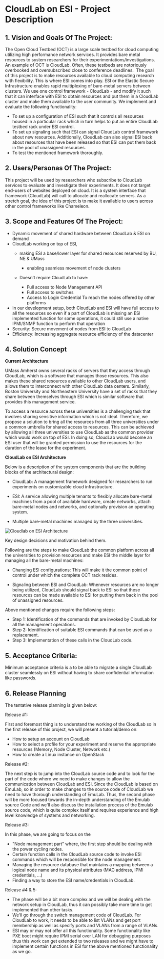 # CloudLab on ESI - Project Description
## 1. Vision and Goals Of The Project:
The Open Cloud Testbed (OCT) is a large scale testbed for cloud computing utilizing high performance network services. It provides bare metal resources to system researchers for their experimentations/investigations. An example of OCT is CloudLab. Often, these testbeds are notoriously overbooked and oversubscribed close to conference deadlines.
​
The goal of this project is to make resources available to cloud computing research with flexibility. This is where ESI comes into play. ESI or the Elastic Secure Infrastructure enables rapid multiplexing of bare-metal servers between clusters. We use one control framework - CloudLab - and modify it such that it can interface with ESI to obtain resources and put them in a CloudLab cluster and make them available to the user community. We implement and evaluate the following functionality:
​
* To set up a configuration of ESI such that it controls all resources housed in a particular rack which in turn helps to put an entire CloudLab testbed rack under ESI control. 
* To set up signaling such that ESI can signal CloudLab control framework about new resources. Additionally, CloudLab can also signal ESI back about resources that have been released so that ESI can put them back in the pool of unassigned resources. 
* To test the mentioned framework thoroughly.
​
## 2. Users/Personas Of The Project:
This project will be used by researchers who subscribe to CloudLab services to evaluate and investigate their experiments. It does not target end-users of websites deployed on cloud. It is a system interface that framework (CloudLab) will call to allocate and reallocate servers.
​
As a stretch goal, the idea of this project is to make it available to users across other control frameworks like Chameleon.
​
​
## 3. Scope and Features Of The Project:

* Dynamic movement of shared hardware between CloudLab & ESI on demand 
* CloudLab working on top of ESI, 
    * making ESI a base/lower layer for shared resources reserved by BU, NE & UMass 
        * enabling seamless movement of node clusters 

    * Doesn’t require CloudLab to have: 
        * Full access to Node Management API 
        * Full access to switches 
        * Access to Login Credential 
		To reach the nodes offered by other platforms 
* In our development setup, both CloudLab and ESI will have full access to all the resources so even if a part of CloudLab is missing an ESI implemented function for some operations, it could still use a native IPMI/SNMP function to perform that operation
* Security: Secure movement of nodes from ESI to CloudLab 
* Efficiency: Increasing aggregate resource efficiency of the datacenter  
## 4. Solution Concept

**Current Architecture**

UMass Amherst owns several racks of servers that they access through CloudLab, which is a software that manages those resources. This also makes these shared resources available to other CloudLab users, and allows them to interconnect with other CloudLab data centers. Similarly, Boston University and Northeastern University have a set of racks that they share between themselves through ESI which is similar software that provides this management service.

To access a resource across these universities is a challenging task that involves sharing sensitive information which is not ideal. Therefore, we propose a solution to bring all the resources from all three universities under a common umbrella for shared access to resources. This can be achieved by allowing all three universities to use CloudLab as the common provider which would work on top of ESI. In doing so, CloudLab would become an ESI user that will be granted permission to use the resources for the duration of the lease for the experiment.

**CloudLab on ESI Architecture** 

Below is a description of the system components that are the building blocks of the architectural design:

* CloudLab: A management framework designed for researchers to run experiments on customizable cloud infrastructure.

* ESI: A service allowing multiple tenants to flexibly allocate bare-metal machines from a pool of available hardware, create networks, attach bare-metal nodes and networks, and optionally provision an operating system.

* Multiple bare-metal machines managed by the three universities.


![Cloudlab on ESI Architecture](https://user-images.githubusercontent.com/60124910/134443639-f8aeba2b-f611-4e33-aeb8-d72ee4f4cc01.png)


Key design decisions and motivation behind them.

Following are the steps to make CloudLab the common platform across all the universities to provision resources and make ESI the middle layer for managing all the bare-metal machines:

* Changing ESI configurations: This will make it the common point of control under which the complete OCT rack resides. 

* Signaling between ESI and CloudLab: Whenever resources are no longer being utilized, CloudLab should signal back to ESI so that these resources can be made available to ESI for putting them back in the pool of unassigned resources.

Above mentioned changes require the following steps:

* Step 1: Identification of the commands that are invoked by CloudLab for all the management operations.
* Step 2: Identification of suitable ESI commands that can be used as a replacement.
* Step 3: Implementation of these calls in the CloudLab code.
## 5. Acceptance Criteria:
Minimum acceptance criteria is a to be able to migrate a single CloudLab cluster seamlessly on ESI without having to share confidential information like passwords. 
## 6. Release Planning

The tentative release planning is given below: 

Release #1: 

First and foremost thing is to understand the working of the CloudLab so in the first release of this project, we will present a tutorial/demo on: 
* How to setup an account on CloudLab 
* How to select a profile for your experiment and reserve the appropriate resources (Memory, Node Cluster, Network etc.)
* How to create a Linux instance on OpenStack  

Release #2: 

The next step is to jump into the CloudLab source code and to look for the part of the code where we need to make changes to allow the communication between CloudLab and ESI. Since the CloudLab is based on EmuLab, so in order to make changes to the source code of CloudLab we need to have thorough understanding of EmuLab. Thus, the second phase will be more focused towards the in-depth understanding of the Emulab source Code and we'll also discuss the installation process of the Emulab source code, which is quite complex itself and requires experience and high level knowledge of systems and networking.  

Release #3: 

In this phase, we are going to focus on the
* "Node management part" where, the first step should be dealing with the power cycling nodes. 
* Certain function calls in the CloudLab source code to invoke ESI commands which will be responsible for the node management. 
* Managing the resource database that maintains a mapping between a logical node name and its physical attributes (MAC address, IPMI credentials, ...) 
* Finding a way to store the ESI name/credentials in CloudLab. 

Release #4 & 5:

* The phase will be a bit more complex and we will be dealing with the network setup in CloudLab, thus it can possibly take more time to get implemented than other tasks. 
* We'll go through the switch management code of CloudLab. For CloudLab to work, it needs to be able to list VLANs and get port membership as well as specify ports and VLANs from a range of VLANs.
* ESI may or may not offer all this functionality. Some functionality like PXE boot might require IPMI serial over LAN for debugging purposes thus this work can get extended to two releases and we might have to implement certain functions in ESI for the above mentioned functionality as we go.
